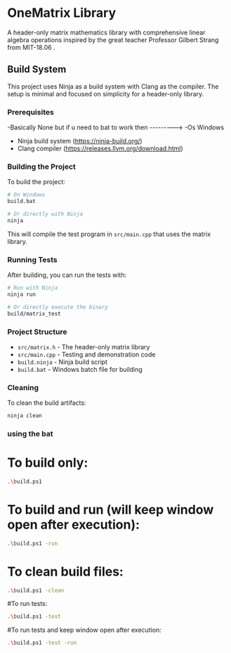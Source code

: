 # OneMatrix Library

A header-only matrix mathematics library with comprehensive linear algebra operations inspired by the great teacher Professor Gilbert Strang from MIT-18.06 .

## Build System

This project uses Ninja as a build system with Clang as the compiler. The setup is minimal and focused on simplicity for a header-only library.

### Prerequisites
-Basically None but if u need to bat to work then ---------> 
-Os Windows
- Ninja build system (https://ninja-build.org/)
- Clang compiler (https://releases.llvm.org/download.html)

### Building the Project

To build the project:

```bash
# On Windows
build.bat

# Or directly with Ninja
ninja
```

This will compile the test program in `src/main.cpp` that uses the matrix library.

### Running Tests

After building, you can run the tests with:

```bash
# Run with Ninja
ninja run

# Or directly execute the binary
build/matrix_test
```

### Project Structure

- `src/matrix.h` - The header-only matrix library
- `src/main.cpp` - Testing and demonstration code
- `build.ninja` - Ninja build script
- `build.bat` - Windows batch file for building

### Cleaning

To clean the build artifacts:

```bash
ninja clean
```

### using the bat 
# To build only:
```bash
.\build.ps1
```

# To build and run (will keep window open after execution):
```bash
.\build.ps1 -run
```

# To clean build files:
```bash
.\build.ps1 -clean
```

#To run tests:
```bash
.\build.ps1 -test
```

#To run tests and keep window open after execution:
```bash
.\build.ps1 -test -run
```
